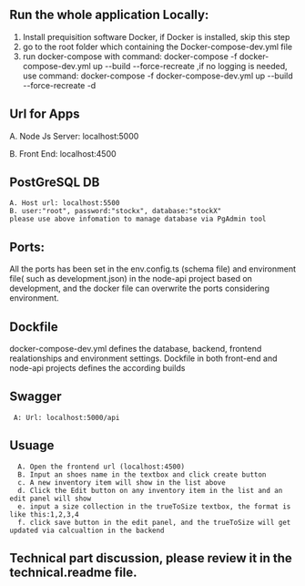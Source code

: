 ## Run the whole application Locally:
   1. Install prequisition software Docker, if Docker is installed, skip this step
   2. go to the root folder which containing the Docker-compose-dev.yml file
   3. run docker-compose with command: docker-compose -f docker-compose-dev.yml up --build --force-recreate
        ,if no logging is needed, use command: docker-compose -f docker-compose-dev.yml up --build --force-recreate -d
      
 ## Url for Apps
   A. Node Js Server: localhost:5000 
   
   B. Front End: localhost:4500
   
 ## PostGreSQL DB
    A. Host url: localhost:5500 
    B. user:"root", password:"stockx", database:"stockX"
    please use above infomation to manage database via PgAdmin tool
    
  ## Ports:
   All the ports has been set in the env.config.ts (schema file) and environment file( such as development.json) in the node-api project based on development, and the docker file can overwrite the ports considering environment.
   
   
  ## Dockfile
   docker-compose-dev.yml defines the database, backend, frontend realationships and environment settings. 
   Dockfile in both front-end and node-api projects defines the according builds
   
  ## Swagger
     A: Url: localhost:5000/api
   
  ## Usuage
      A. Open the frontend url (localhost:4500)
      B. Input an shoes name in the textbox and click create button
      c. A new inventory item will show in the list above
      d. Click the Edit button on any inventory item in the list and an edit panel will show
      e. input a size collection in the trueToSize textbox, the format is like this:1,2,3,4
      f. click save button in the edit panel, and the trueToSize will get updated via calcualtion in the backend
      
  ## Technical part discussion, please review it in the technical.readme file.
   
   
   
   
       

